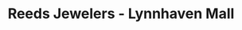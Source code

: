 ---
title: "Reeds Jewelers - Lynnhaven Mall"
url: /virginia-beach/reeds-jewelers-lynnhaven-mall/
shop: jewelry
---